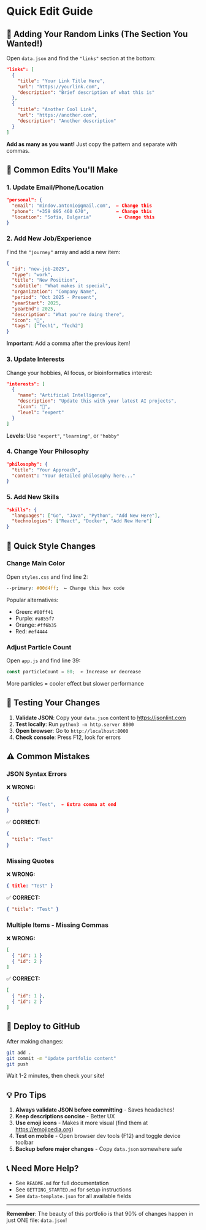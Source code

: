 # Quick Edit Guide

## 🚀 Adding Your Random Links (The Section You Wanted!)

Open `data.json` and find the `"links"` section at the bottom:

```json
"links": [
  {
    "title": "Your Link Title Here",
    "url": "https://yourlink.com",
    "description": "Brief description of what this is"
  },
  {
    "title": "Another Cool Link",
    "url": "https://another.com",
    "description": "Another description"
  }
]
```

**Add as many as you want!** Just copy the pattern and separate with commas.

## 📝 Common Edits You'll Make

### 1. Update Email/Phone/Location
```json
"personal": {
  "email": "mindov.antonio@gmail.com",  ← Change this
  "phone": "+359 895 460 670",          ← Change this
  "location": "Sofia, Bulgaria"          ← Change this
}
```

### 2. Add New Job/Experience
Find the `"journey"` array and add a new item:

```json
{
  "id": "new-job-2025",
  "type": "work",
  "title": "New Position",
  "subtitle": "What makes it special",
  "organization": "Company Name",
  "period": "Oct 2025 - Present",
  "yearStart": 2025,
  "yearEnd": 2025,
  "description": "What you're doing there",
  "icon": "💼",
  "tags": ["Tech1", "Tech2"]
}
```

**Important**: Add a comma after the previous item!

### 3. Update Interests
Change your hobbies, AI focus, or bioinformatics interest:

```json
"interests": [
  {
    "name": "Artificial Intelligence",
    "description": "Update this with your latest AI projects",
    "icon": "🤖",
    "level": "expert"
  }
]
```

**Levels**: Use `"expert"`, `"learning"`, or `"hobby"`

### 4. Change Your Philosophy
```json
"philosophy": {
  "title": "Your Approach",
  "content": "Your detailed philosophy here..."
}
```

### 5. Add New Skills
```json
"skills": {
  "languages": ["Go", "Java", "Python", "Add New Here"],
  "technologies": ["React", "Docker", "Add New Here"]
}
```

## 🎨 Quick Style Changes

### Change Main Color
Open `styles.css` and find line 2:
```css
--primary: #00d4ff;  ← Change this hex code
```

Popular alternatives:
- Green: `#00ff41`
- Purple: `#a855f7`
- Orange: `#ff6b35`
- Red: `#ef4444`

### Adjust Particle Count
Open `app.js` and find line 39:
```javascript
const particleCount = 80;  ← Increase or decrease
```

More particles = cooler effect but slower performance

## 🔧 Testing Your Changes

1. **Validate JSON**: Copy your `data.json` content to https://jsonlint.com
2. **Test locally**: Run `python3 -m http.server 8000`
3. **Open browser**: Go to `http://localhost:8000`
4. **Check console**: Press F12, look for errors

## ⚠️ Common Mistakes

### JSON Syntax Errors
❌ **WRONG:**
```json
{
  "title": "Test",  ← Extra comma at end
}
```

✅ **CORRECT:**
```json
{
  "title": "Test"
}
```

### Missing Quotes
❌ **WRONG:**
```json
{ title: "Test" }
```

✅ **CORRECT:**
```json
{ "title": "Test" }
```

### Multiple Items - Missing Commas
❌ **WRONG:**
```json
[
  { "id": 1 }
  { "id": 2 }
]
```

✅ **CORRECT:**
```json
[
  { "id": 1 },
  { "id": 2 }
]
```

## 🚀 Deploy to GitHub

After making changes:

```bash
git add .
git commit -m "Update portfolio content"
git push
```

Wait 1-2 minutes, then check your site!

## 💡 Pro Tips

1. **Always validate JSON before committing** - Saves headaches!
2. **Keep descriptions concise** - Better UX
3. **Use emoji icons** - Makes it more visual (find them at https://emojipedia.org)
4. **Test on mobile** - Open browser dev tools (F12) and toggle device toolbar
5. **Backup before major changes** - Copy `data.json` somewhere safe

## 📞 Need More Help?

- See `README.md` for full documentation
- See `GETTING_STARTED.md` for setup instructions
- See `data-template.json` for all available fields

---

**Remember**: The beauty of this portfolio is that 90% of changes happen in just ONE file: `data.json`!
